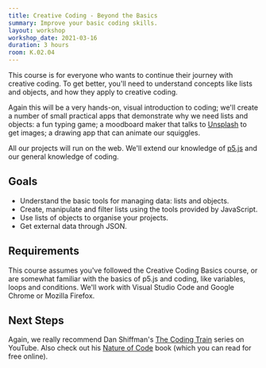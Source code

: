 ```yaml
---
title: Creative Coding - Beyond the Basics
summary: Improve your basic coding skills.
layout: workshop
workshop_date: 2021-03-16
duration: 3 hours
room: K.02.04
---
```


This course is for everyone who wants to continue their journey with creative coding. To get better, you'll need to understand concepts like lists and objects, and how they apply to creative coding.

Again this will be a very hands-on, visual introduction to coding; we'll create a number of small practical apps that demonstrate why we need lists and objects: a fun typing game; a moodboard maker that talks to [Unsplash](https://unsplash.org/) to get images; a drawing app that can animate our squiggles.

All our projects will run on the web. We'll extend our knowledge of [p5.js](https://p5js.org) and our general knowledge of coding.

## Goals

- Understand the basic tools for managing data: lists and objects.
- Create, manipulate and filter lists using the tools provided by JavaScript.
- Use lists of objects to organise your projects.
- Get external data through JSON.

## Requirements

This course assumes you've followed the Creative Coding Basics course, or are somewhat familiar with the basics of p5.js and coding, like variables, loops and conditions. We'll work with Visual Studio Code and Google Chrome or Mozilla Firefox.

## Next Steps

Again, we really recommend Dan Shiffman's [The Coding Train](https://www.youtube.com/thecodingtrain) series on YouTube. Also check out his [Nature of Code](https://natureofcode.com/) book (which you can read for free online).
